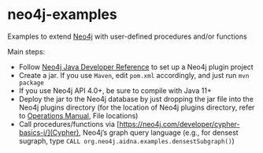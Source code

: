 # neo4j-examples
Examples to extend [Neo4j](https://neo4j.com/) with user-defined procedures and/or functions 

Main steps:

* Follow [Neo4j Java Developer Reference](https://neo4j.com/docs/pdf/neo4j-java-reference-4.1.pdf) to set up a Neo4j plugin project
* Create a jar. If you use `Maven`, edit `pom.xml` accordingly, and just run `mvn package`
* If you use Neo4j API 4.0+, be sure to compile with Java 11+
* Deploy the jar to the Neo4j database by just dropping the jar file into the Neo4j plugins directory (for the location of Neo4j plugins directory, refer to [Operations Manual](https://neo4j.com/docs/pdf/neo4j-operations-manual-4.1.pdf), File locations)
* Call procedures/functions via [https://neo4j.com/developer/cypher-basics-i/](Cypher), Neo4j’s graph query language (e.g., for densest sugraph, type `CALL org.neo4j.aidna.examples.densestSubgraph()`) 
